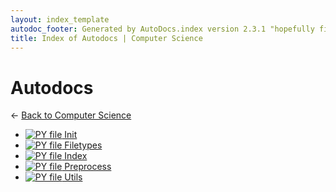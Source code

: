 ```yaml
---
layout: index_template
autodoc_footer: Generated by AutoDocs.index version 2.3.1 "hopefully fix indexes" ⓒ Starwort, 2020
title: Index of Autodocs | Computer Science
---
```


# **Autodocs**

← [Back to Computer Science](..)

- [![PY file](https://img.icons8.com/windows/512/03dac6/py.png)   Init  ](./__init__.py)
- [![PY file](https://img.icons8.com/windows/512/03dac6/py.png) Filetypes](./filetypes.py)
- [![PY file](https://img.icons8.com/windows/512/03dac6/py.png) Index](./index.py)
- [![PY file](https://img.icons8.com/windows/512/03dac6/py.png) Preprocess](./preprocess.py)
- [![PY file](https://img.icons8.com/windows/512/03dac6/py.png) Utils](./utils.py)
